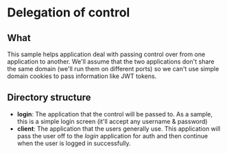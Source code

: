 # Delegation of control

## What
This sample helps application deal with passing control over from one application to another. We'll assume that the two applications don't share the same domain (we'll run them on different ports) so we can't use simple domain cookies to pass information like JWT tokens.

## Directory structure
- **login**: The application that the control will be passed to. As a sample, this is a simple login screen (it'll accept any username & password)
- **client**: The application that the users generally use. This application will pass the user off to the *login* application for auth and then continue when the user is logged in successfully.
